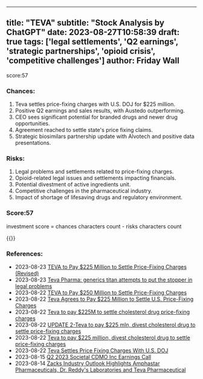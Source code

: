 
---
title: "TEVA"
subtitle: "Stock Analysis by ChatGPT"
date: 2023-08-27T10:58:39
draft: true
tags: ['legal settlements', 'Q2 earnings', 'strategic partnerships', 'opioid crisis', 'competitive challenges']
author: Friday Wall
---

score:57
### Chances:
1. Teva settles price-fixing charges with U.S. DOJ for $225 million.
2. Positive Q2 earnings and sales results, with Austedo outperforming.
3. CEO sees significant potential for branded drugs and newer drug opportunities.
4. Agreement reached to settle state's price fixing claims.
5. Strategic biosimilars partnership update with Alvotech and positive data presentations.
### Risks:
1. Legal problems and settlements related to price-fixing charges.
2. Opioid-related legal issues and settlements impacting financials.
3. Potential divestment of active ingredients unit.
4. Competitive challenges in the pharmaceutical industry.
5. Impact of shortage of lifesaving drugs and regulatory environment.
### Score:57
investment score = chances characters count - risks characters count

{{<tradingview symbol="NYSE:TEVA">}}
### References:
- 2023-08-23 [TEVA to Pay $225 Million to Settle Price-Fixing Charges (Revised)](https://finance.yahoo.com/news/teva-pay-225-million-settle-074900029.html?.tsrc=rss)
- 2023-08-23 [Teva Pharma: generics titan attempts to put the stopper in legal problems](https://finance.yahoo.com/m/a09efa90-be2e-3dde-86d1-c4bd29495461/teva-pharma%3A-generics-titan.html?.tsrc=rss)
- 2023-08-22 [TEVA to Pay $250 Million to Settle Price-Fixing Charges](https://finance.yahoo.com/news/teva-pay-250-million-settle-131900720.html?.tsrc=rss)
- 2023-08-22 [Teva Agrees to Pay $225 Million to Settle U.S. Price-Fixing Charges](https://finance.yahoo.com/m/6f51f53b-54d1-3d51-a210-551510c39f8f/teva-agrees-to-pay-%24225.html?.tsrc=rss)
- 2023-08-22 [Teva to pay $225M to settle cholesterol drug price-fixing charges](https://finance.yahoo.com/news/teva-pay-225m-settle-cholesterol-224822858.html?.tsrc=rss)
- 2023-08-22 [UPDATE 2-Teva to pay $225 mln, divest cholesterol drug to settle price-fixing charges](https://finance.yahoo.com/news/1-teva-pay-225-mln-203212551.html?.tsrc=rss)
- 2023-08-22 [Teva to pay $225 million, divest cholesterol drug to settle price-fixing charges](https://ca.finance.yahoo.com/news/teva-pharmaceuticals-pay-225-million-201238779.html?.tsrc=rss)
- 2023-08-22 [Teva Settles Price Fixing Charges With U.S. DOJ](https://finance.yahoo.com/news/teva-settles-price-fixing-charges-200000331.html?.tsrc=rss)
- 2023-08-15 [Q2 2023 Societal CDMO Inc Earnings Call](https://finance.yahoo.com/news/q2-2023-societal-cdmo-inc-095445943.html?.tsrc=rss)
- 2023-08-14 [Zacks Industry Outlook Highlights Amphastar Pharmaceuticals, Dr. Reddy's Laboratories and Teva Pharmaceutical](https://finance.yahoo.com/news/zacks-industry-outlook-highlights-amphastar-110100976.html?.tsrc=rss)


                